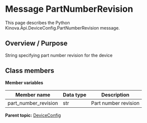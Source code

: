 # Message PartNumberRevision

This page describes the Python Kinova.Api.DeviceConfig.PartNumberRevision message.

## Overview / Purpose

String specifying part number revision for the device

## Class members

 **Member variables** 

|Member name|Data type|Description|
|-----------|---------|-----------|
|part\_number\_revision|str|Part number revision|

**Parent topic:** [DeviceConfig](../references/summary_DeviceConfig.md)

